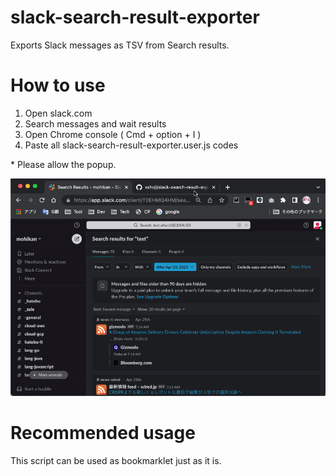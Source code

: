 # slack-search-result-exporter

Exports Slack messages as TSV from Search results.

# How to use

1. Open slack.com
1. Search messages and wait results
1. Open Chrome console ( Cmd + option + I )
1. Paste all slack-search-result-exporter.user.js codes

\* Please allow the popup.

![](https://github.com/xshoji/slack-search-result-exporter/blob/images/images/demo.gif?raw=true)

# Recommended usage

This script can be used as bookmarklet just as it is.
